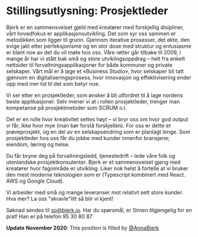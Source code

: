 # Stillingsutlysning: Prosjektleder

Bjerk er en sammensveiset gjeld med kreatører med forskjellig disipliner, vårt
hovedfokus er applikasjonsutvikling. Det som syr oss sammen er metodikken som
ligger til grunn. Gjennom iterative prosesser, det ekte, den evige jakt etter
perfeksjonisme og en stor dose med struktur og entusiasme er blant noe av det du vil
møte hos oss. Våre røtter går tilbake til 2009, i mange år har vi stått bak små og store
utviklingsoppdrag – helt fra enkelt nettsider til forvaltningsapplikasjoner for både
kommuner og private selskaper. Vårt mål er å lage et «Business Studio», hvor selskaper
bli tatt gjennom en digitaliseringsprosess, hvor innovasjon og effektivisering ender opp
med mer tid til det som betyr noe.

Vi ser etter en prosjektleder, som ønsker å bli utfordret til å lage nordens beste
applikasjoner. Selv mener vi at i rollen prosjektleder, trenger man kompetanse på
prosjektmetoder som SCRUM o.l.

Det er en rolle hvor kreativitet settes høyt – vi bryr oss om hvor god output vi får, ikke
hvor mye (man bør forstå forskjellen). For oss er dette et prøveprosjekt, og en del av en
selskapsendring som er planlagt lenge. Som prosjektleder hos oss får du jobbe med
kunder innenfor bransjene; eiendom, læring og helse.

Du får bryne deg på forvaltningsledd, tjenestedrift – lede våre folk og utenlandske
prosjektkonsulenter. Bjerk er et sammensveiset gjeng med kreatører hvor fagområde
er utvikling. Liker nok helst å fortelle at vi bruker den mest moderne teknologien som
er (Typescript kombinert med React. AWS og Google Cloud).

Vi arbeider med små og mange leveranser mot relativt sett store kunder. Hva mer? La
oss "skravle"litt så blir vi kjent!

Søknad sendes til so@bjerk.io. Har du spørsmål, er Simen tilgjengelig for en prat! Han
er på telefon 95 30 80 87

**Update November 2020**: This position is filled by [@AnnaBjerk](https://github.com/annabjerk/)
